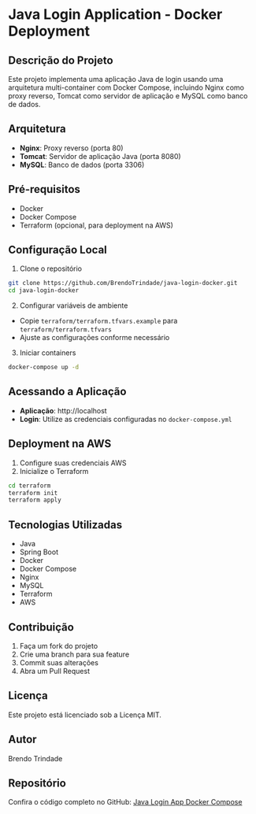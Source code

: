 # Java Login Application - Docker Deployment

## Descrição do Projeto

Este projeto implementa uma aplicação Java de login usando uma arquitetura multi-container com Docker Compose, incluindo Nginx como proxy reverso, Tomcat como servidor de aplicação e MySQL como banco de dados.

## Arquitetura

- **Nginx**: Proxy reverso (porta 80)
- **Tomcat**: Servidor de aplicação Java (porta 8080)
- **MySQL**: Banco de dados (porta 3306)

## Pré-requisitos

- Docker
- Docker Compose
- Terraform (opcional, para deployment na AWS)

## Configuração Local

1. Clone o repositório
```bash
git clone https://github.com/BrendoTrindade/java-login-docker.git
cd java-login-docker
```

2. Configurar variáveis de ambiente
- Copie `terraform/terraform.tfvars.example` para `terraform/terraform.tfvars`
- Ajuste as configurações conforme necessário

3. Iniciar containers
```bash
docker-compose up -d
```

## Acessando a Aplicação

- **Aplicação**: http://localhost
- **Login**: Utilize as credenciais configuradas no `docker-compose.yml`

## Deployment na AWS

1. Configure suas credenciais AWS
2. Inicialize o Terraform
```bash
cd terraform
terraform init
terraform apply
```

## Tecnologias Utilizadas

- Java
- Spring Boot
- Docker
- Docker Compose
- Nginx
- MySQL
- Terraform
- AWS

## Contribuição

1. Faça um fork do projeto
2. Crie uma branch para sua feature
3. Commit suas alterações
4. Abra um Pull Request

## Licença

Este projeto está licenciado sob a Licença MIT.

## Autor

Brendo Trindade

## Repositório

Confira o código completo no GitHub: [Java Login App Docker Compose](https://github.com/BrendoTrindade/java-login-docker)
